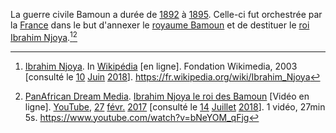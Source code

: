 <!-- TITLE: Guerre civile Bamoun -->
<!-- SUBTITLE: Présentation de la guerre civile Bamoun -->

La guerre civile Bamoun a durée de [1892](/histoire/date/calendrier-gregorien/par-annee/1892) à [1895](/histoire/date/calendrier-gregorien/par-annee/1895). Celle-ci fut orchestrée par la [France](/geographie/pays/europe/ouest/france) dans le but d'annexer le [royaume Bamoun](/geographie/royaume/afrique/a-situer/bamoun) et de destituer le [roi Ibrahim Njoya](/personnalite/homme/noble/souverain/roi/afrique/centre/bamoun/ibrahim-njoya).[^1][^2]


[^1]: [Ibrahim Njoya](https://fr.wikipedia.org/wiki/Ibrahim_Njoya). In [Wikipédia](https://fr.wikipedia.org/) [en ligne]. Fondation Wikimedia, 2003 [consulté le [10](/histoire/date/calendrier-gregorien/par-jour/10) [Juin](/histoire/date/calendrier-gregorien/par-mois/juin) [2018](/histoire/date/calendrier-gregorien/par-annee/2018)]. https://fr.wikipedia.org/wiki/Ibrahim_Njoya
[^2]: [PanAfrican Dream Media](https://www.youtube.com/channel/UCu0a1M4ANVmdvF4Zj7c4HIA). [Ibrahim Njoya le roi des Bamoun](https://www.youtube.com/watch?v=bNeYOM_qFjg) [Vidéo en ligne]. [YouTube](https://www.youtube.com/), [27](/histoire/date/calendrier-gregorien/par-jour/27) [févr.](/histoire/date/calendrier-gregorien/par-mois/fevrier) [2017](https://partage.leremsesh.com/histoire/date/calendrier-gregorien/par-annee/2017) [consulté le [14](/histoire/date/calendrier-gregorien/par-jour/14) [Juillet](/histoire/date/calendrier-gregorien/par-mois/juillet) [2018](/histoire/date/calendrier-gregorien/par-annee/2018)]. 1 vidéo, 27min 5s. https://www.youtube.com/watch?v=bNeYOM_qFjg